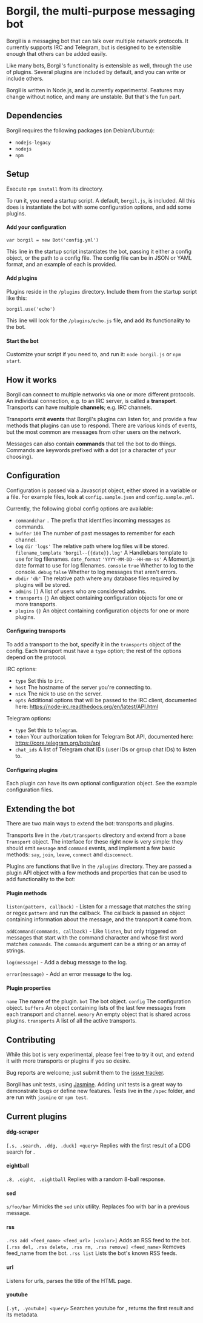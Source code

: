 # Borgil, the multi-purpose messaging bot

Borgil is a messaging bot that can talk over multiple network protocols.
It currently supports IRC and Telegram, but is designed to be extensible enough
that others can be added easily.

Like many bots, Borgil's functionality is extensible as well, through the use of plugins.
Several plugins are included by default, and you can write or include others.

Borgil is written in Node.js, and is currently experimental.
Features may change without notice, and many are unstable.
But that's the fun part.

## Dependencies

Borgil requires the following packages (on Debian/Ubuntu):
* `nodejs-legacy`
* `nodejs`
* `npm`

## Setup

Execute `npm install` from its directory. 

To run it, you need a startup script.
A default, `borgil.js`, is included.
All this does is instantiate the bot with some configuration options, and add some plugins.

#### Add your configuration

`var borgil = new Bot('config.yml')`

This line in the startup script instantiates the bot,
passing it either a config object, or the path to a config file.
The config file can be in JSON or YAML format, and an example of each is provided.

#### Add plugins

Plugins reside in the `/plugins` directory. Include them from the startup script like this:

`borgil.use('echo')`

This line will look for the `/plugins/echo.js` file, and add its functionality to the bot.

#### Start the bot

Customize your script if you need to, and run it: `node borgil.js` or `npm start`.


## How it works

Borgil can connect to multiple networks via one or more different protocols.
An individual connection, e.g. to an IRC server, is called a **transport**.
Transports can have multiple **channels**; e.g. IRC channels.

Transports emit **events** that Borgil's plugins can listen for,
and provide a few methods that plugins can use to respond.
There are various kinds of events,
but the most common are messages from other users on the network.

Messages can also contain **commands** that tell the bot to do things.
Commands are keywords prefixed with a dot (or a character of your choosing).


## Configuration

Configuration is passed via a Javascript object, either stored in a variable or a file.
For example files, look at `config.sample.json` and `config.sample.yml`.

Currently, the following global config options are available:

- `commandchar` `.` The prefix that identifies incoming messages as commands.
- `buffer` `100` The number of past messages to remember for each channel.
- `log`
    `dir` `'logs'` The relative path where log files will be stored.
    `filename_template` `'borgil--{{date}}.log'` A Handlebars template to use for log filenames.
    `date_format` `'YYYY-MM-DD--HH-mm-ss'` A Moment.js date format to use for log filenames.
    `console` `true` Whether to log to the console.
    `debug` `false` Whether to log messages that aren't errors.
- `dbdir` `'db'` The relative path where any database files required by plugins will be stored.
- `admins` `[]` A list of users who are considered admins.
- `transports` `{}` An object containing configuration objects for one or more transports.
- `plugins` `{}` An object containing configuration objects for one or more plugins.

#### Configuring transports

To add a transport to the bot, specify it in the `transports` object of the config.
Each transport must have a `type` option; the rest of the options depend on the protocol.

IRC options:

- `type` Set this to `irc`.
- `host` The hostname of the server you're connecting to.
- `nick` The nick to use on the server.
- `opts` Additional options that will be passed to the IRC client, documented here:
    https://node-irc.readthedocs.org/en/latest/API.html

Telegram options:

- `type` Set this to `telegram`.
- `token` Your authorization token for Telegram Bot API, documented here:
    https://core.telegram.org/bots/api
- `chat_ids` A list of Telegram chat IDs (user IDs or group chat IDs) to listen to.

#### Configuring plugins

Each plugin can have its own optional configuration object.
See the example configuration files.


## Extending the bot

There are two main ways to extend the bot: transports and plugins.

Transports live in the `/bot/transports` directory and extend from a base `Transport` object.
The interface for these right now is very simple:
they should emit `message` and `command` events,
and implement a few basic methods: `say`, `join`, `leave`, `connect` and `disconnect`.

Plugins are functions that live in the `/plugins` directory.
They are passed a plugin API object with a few methods and properties
that can be used to add functionality to the bot:

#### Plugin methods

`listen(pattern, callback)` -
Listen for a message that matches the string or regex `pattern` and run the callback.
The callback is passed an object containing information about the message,
and the transport it came from.

`addCommand(commands, callback)` -
Like `listen`, but only triggered on messages that start with the command character
and whose first word matches `commands`.
The `commands` argument can be a string or an array of strings.

`log(message)` -
Add a debug message to the log.

`error(message)` -
Add an error message to the log.

#### Plugin properties

`name` The name of the plugin.
`bot` The bot object.
`config` The configuration object.
`buffers` An object containing lists of the last few messages from each transport and channel.
`memory` An empty object that is shared across plugins.
`transports` A list of all the active transports.


## Contributing

While this bot is very experimental, please feel free to try it out,
and extend it with more transports or plugins if you so desire.

Bug reports are welcome; just submit them to the
[issue tracker](https://github.com/torontocrypto/borgil/issues).

Borgil has unit tests, using [Jasmine](https://jasmine.github.io).
Adding unit tests is a great way to demonstrate bugs or define new features.
Tests live in the `/spec` folder, and are run with `jasmine` or `npm test`.

## Current plugins

#### ddg-scraper
`[.s, .search, .ddg, .duck] <query>` Replies with the first result of a DDG search for <query>.

#### eightball
`.8, .eight, .eightball` Replies with a random 8-ball response.

#### sed
`s/foo/bar` Mimicks the `sed` unix utility. Replaces foo with bar in a previous message.

#### rss
`.rss add <feed_name> <feed_url> [<color>]` Adds an RSS feed to the bot.
`[.rss del, .rss delete, .rss rm, .rss remove] <feed_name>` Removes feed_name from the bot.
`.rss list` Lists the bot's known RSS feeds.

#### url
Listens for urls, parses the title of the HTML page.

#### youtube
`[.yt, .youtube] <query>` Searches youtube for <query>, returns the first result and its metadata.